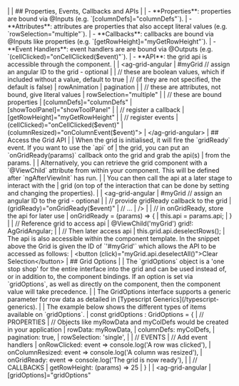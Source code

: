 <framework-specific-section frameworks="angular">
|
| ## Properties, Events, Callbacks and APIs
|
| - **Properties**: properties are bound via @Inputs (e.g. `[columnDefs]="columnDefs"`).
| - **Attributes**: attributes are properties that also accept literal values (e.g. `rowSelection="multiple"`).
| - **Callbacks**: callbacks are bound via @Inputs like properties (e.g. `[getRowHeight]="myGetRowHeight"`).
| - **Event Handlers**: event handlers are are bound via @Outputs (e.g. `(cellClicked)="onCellClicked($event)"`).
| - **API**: the grid api is accessible through the component.
|
</framework-specific-section>

<framework-specific-section frameworks="angular">
<snippet transform={false}>
| &lt;ag-grid-angular
|    #myGrid // assign an angular ID to the grid - optional
|
|    // these are boolean values, which if included without a value, default to true
|    // (if they are not specified, the default is false)
|    rowAnimation
|    pagination
|
|    // these are attributes, not bound, give literal values
|    rowSelection="multiple"
|
|    // these are bound properties
|    [columnDefs]="columnDefs"
|    [showToolPanel]="showToolPanel"
|
|    // register a callback
|    [getRowHeight]="myGetRowHeight"
|
|    // register events
|    (cellClicked)="onCellClicked($event)"
|    (columnResized)="onColumnEvent($event)">
| &lt;/ag-grid-angular>
</snippet>
</framework-specific-section>

<framework-specific-section frameworks="angular">
| ## Access the Grid API
|
| When the grid is initialised, it will fire the `gridReady` event. If you want to use the `api` of
| the grid, you can put an `onGridReady(params)` callback onto the grid and grab the api(s)
| from the params. 
|
| Alternatively, you can retrieve the grid component with a `@ViewChild` attribute from within your component. This will be defined after `ngAfterViewInit` has run.
|
| You can then call the api at a later stage to interact with the
| grid (on top of the interaction that can be done by setting and changing the properties).
|
</framework-specific-section>

<framework-specific-section frameworks="angular">
<snippet transform={false}>
| &lt;ag-grid-angular
|    #myGrid // assign an angular ID to the grid - optional
|
|    // provide gridReady callback to the grid
|    (gridReady)="onGridReady($event)"
|    // ...
| />
|
| // in onGridReady, store the api for later use
| onGridReady = (params) => {
|     this.api = params.api;
| }
|
| // Reference grid to access api
| @ViewChild('myGrid') grid!: AgGridAngular;
|
| // Then later access api
| this.grid.api.deselectRows();
</snippet>
</framework-specific-section>

<framework-specific-section frameworks="angular">
| The api is also accessible within the component template. In the snippet above the Grid is given the ID of `'#myGrid'` which allows the API to be accessed as follows:
</framework-specific-section>

<framework-specific-section frameworks="angular">
<snippet transform={false}>
| &lt;button (click)="myGrid.api.deselectAll()">Clear Selection&lt;/button>
</snippet>
</framework-specific-section>

<framework-specific-section frameworks="angular">
| ## Grid Options
|
| The `gridOptions` object is a 'one stop shop' for the entire interface into the grid and can be used instead of, or in addition to, the component bindings. If an option is set via `gridOptions`, as well as directly on the component, then the component value will take precedence.
|
| The GridOptions interface supports a generic parameter for row data as detailed in [Typescript Generics](/typescript-generics).
|
| The example below shows the different types of items available on `gridOptions`.
</framework-specific-section>

<framework-specific-section frameworks="angular">
<snippet transform={false}>
| const gridOptions : GridOptions = {
|     // PROPERTIES
|     // Objects like myRowData and myColDefs would be created in your application
|     rowData: myRowData,
|     columnDefs: myColDefs,
|     pagination: true,
|     rowSelection: 'single',
|
|     // EVENTS
|     // Add event handlers
|     onRowClicked: event => console.log('A row was clicked'),
|     onColumnResized: event => console.log('A column was resized'),
|     onGridReady: event => console.log('The grid is now ready'),
|
|     // CALLBACKS
|     getRowHeight: (params) => 25
| }
|
| &lt;ag-grid-angular
|     [gridOptions]="gridOptions"
</snippet>
</framework-specific-section>